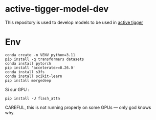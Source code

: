 # active-tigger-model-dev
This repository is used to develop models to be used in [active tigger](https://github.com/emilienschultz/activetigger)

# Env
```
conda create -n VENV python=3.11
pip install -q transformers datasets
conda install pytorch
pip install 'accelerate>=0.26.0'
conda install s3fs
conda install scikit-learn
pip install mergedeep
```
Si sur GPU : 
```
pip install -U flash_attn
```

CAREFUL, this is not running properly on some GPUs — only god knows why.